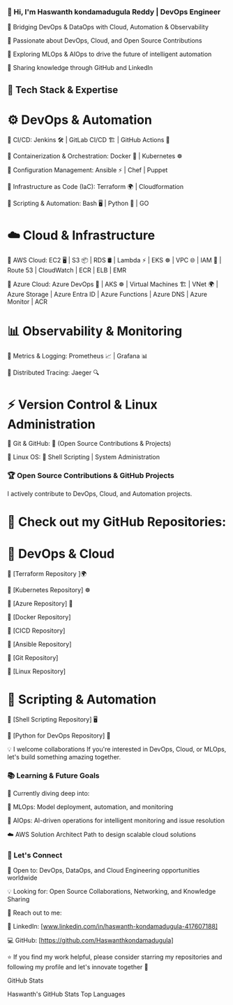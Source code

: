 
 ### 👋 Hi, I'm Haswanth kondamadugula Reddy |  DevOps Engineer

🚀 Bridging DevOps & DataOps with Cloud, Automation & Observability

🔹 Passionate about DevOps, Cloud, and Open Source Contributions

🔹 Exploring MLOps & AIOps to drive the future of intelligent automation

🔹 Sharing knowledge through GitHub and LinkedIn 

## 🔧 Tech Stack & Expertise

# ⚙️ DevOps & Automation

🔹 CI/CD: Jenkins 🛠️ | GitLab CI/CD 🏗️ | GitHub Actions 🚀

🔹 Containerization & Orchestration: Docker 🐳 | Kubernetes ☸️ 

🔹 Configuration Management: Ansible ⚡ | Chef | Puppet

🔹 Infrastructure as Code (IaC): Terraform 🌍 | Cloudformation

🔹 Scripting & Automation: Bash 🖥️ | Python 🐍 | GO

# ☁️ Cloud & Infrastructure

🔹 AWS Cloud: EC2 🖥️ | S3 📦 | RDS 🛢️ | Lambda ⚡ | EKS ☸️ | VPC 🌐 | IAM 🔑 | Route 53 | CloudWatch | ECR | ELB | EMR

🔹 Azure Cloud: Azure DevOps 🚀 | AKS ☸️ | Virtual Machines 🏗️ | VNet 🌍 | Azure Storage | Azure Entra ID | Azure Functions | Azure DNS | Azure Monitor | ACR

# 📊 Observability & Monitoring

🔹 Metrics & Logging: Prometheus 📈 | Grafana 📊 

🔹 Distributed Tracing: Jaeger 🔍

# ⚡ Version Control & Linux Administration

🔹 Git & GitHub: 📝 (Open Source Contributions & Projects)

🔹 Linux OS: 🐧 Shell Scripting | System Administration

### 🏆 Open Source Contributions & GitHub Projects

I actively contribute to DevOps, Cloud, and Automation projects.

# 🚀 Check out my GitHub Repositories:

# 📌 DevOps & Cloud

🔹 [Terraform Repository ]🌍

🔹 [Kubernetes Repository] ☸️

🔹 [Azure Repository] 🚀

🔹 [Docker Repository]

🔹 [CICD Repository]

🔹 [Ansible Repository]

🔹 [Git Repository]

🔹 [Linux Repository]

# 📌 Scripting & Automation

🔹 [Shell Scripting Repository] 🖥️

🔹 [Python for DevOps Repository] 🐍

💡 I welcome collaborations If you're interested in DevOps, Cloud, or MLOps, let's build something amazing together.

### 📚 Learning & Future Goals

🚀 Currently diving deep into:

🤖 MLOps: Model deployment, automation, and monitoring

🤖 AIOps: AI-driven operations for intelligent monitoring and issue resolution

☁️ AWS Solution Architect Path to design scalable cloud solutions

### 📢 Let's Connect

💼 Open to: DevOps, DataOps, and Cloud Engineering opportunities worldwide

💡 Looking for: Open Source Collaborations, Networking, and Knowledge Sharing

📩 Reach out to me:

🔗 LinkedIn: [www.linkedin.com/in/haswanth-kondamadugula-417607188]

💻 GitHub: [https://github.com/Haswanthkondamadugula]

⭐ If you find my work helpful, please consider starring my repositories and following my profile and let's innovate together 🎯

GitHub Stats

Haswanth's GitHub Stats Top Languages
